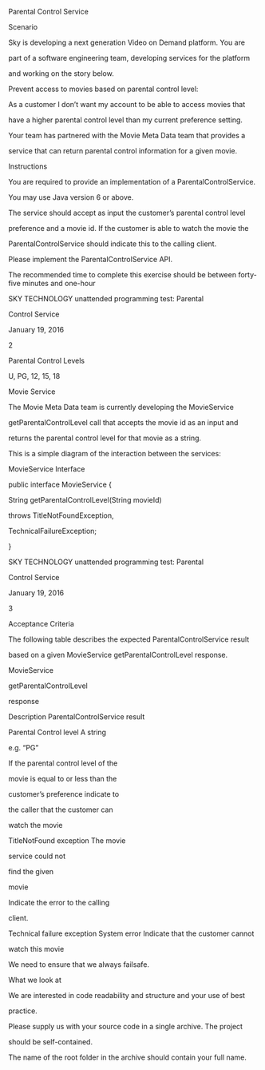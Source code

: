 Parental Control Service

Scenario

Sky is developing a next generation Video on Demand platform. You are

part of a software engineering team, developing services for the platform

and working on the story below.

Prevent access to movies based on parental control level:

As a customer I don’t want my account to be able to access movies that

have a higher parental control level than my current preference setting.

Your team has partnered with the Movie Meta Data team that provides a

service that can return parental control information for a given movie.

Instructions

You are required to provide an implementation of a ParentalControlService.

You may use Java version 6 or above.

The service should accept as input the customer’s parental control level

preference and a movie id. If the customer is able to watch the movie the

ParentalControlService should indicate this to the calling client.

Please implement the ParentalControlService API.

The recommended time to complete this exercise should be between forty-
five minutes and one-hour

SKY TECHNOLOGY unattended programming test: Parental

Control Service

January 19, 2016

2

Parental Control Levels

U, PG, 12, 15, 18

Movie Service

The Movie Meta Data team is currently developing the MovieService

getParentalControlLevel call that accepts the movie id as an input and

returns the parental control level for that movie as a string.

This is a simple diagram of the interaction between the services:

MovieService Interface

public interface MovieService {

String getParentalControlLevel(String movieId)

throws TitleNotFoundException,

TechnicalFailureException;

}

SKY TECHNOLOGY unattended programming test: Parental

Control Service

January 19, 2016

3

Acceptance Criteria

The following table describes the expected ParentalControlService result

based on a given MovieService getParentalControlLevel response.

MovieService

getParentalControlLevel

response

Description ParentalControlService result

Parental Control level A string

e.g. “PG”

If the parental control level of the

movie is equal to or less than the

customer’s preference indicate to

the caller that the customer can

watch the movie

TitleNotFound exception The movie

service could not

find the given

movie

Indicate the error to the calling

client.

Technical failure exception System error Indicate that the customer cannot

watch this movie

We need to ensure that we always failsafe.

What we look at

We are interested in code readability and structure and your use of best

practice.

Please supply us with your source code in a single archive. The project

should be self-contained.

The name of the root folder in the archive should contain your full name.

